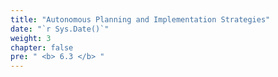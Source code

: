 ```yaml
---
title: "Autonomous Planning and Implementation Strategies"
date: "`r Sys.Date()`"
weight: 3
chapter: false
pre: " <b> 6.3 </b> "
---
```

